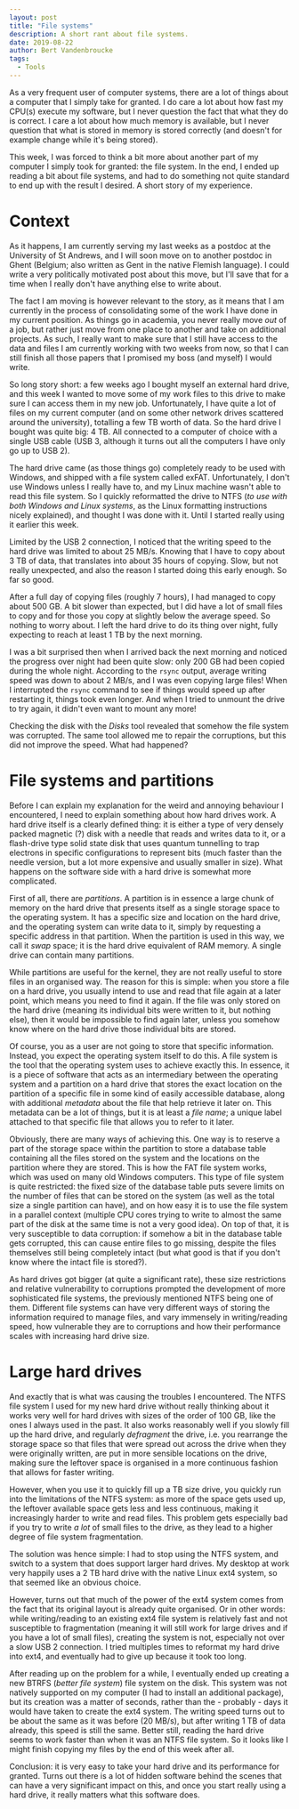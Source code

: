```yaml
---
layout: post
title: "File systems"
description: A short rant about file systems.
date: 2019-08-22
author: Bert Vandenbroucke
tags: 
  - Tools
---
```


As a very frequent user of computer systems, there are a lot of things 
about a computer that I simply take for granted. I do care a lot about 
how fast my CPU(s) execute my software, but I never question the fact 
that what they do is correct. I care a lot about how much memory is 
available, but I never question that what is stored in memory is stored 
correctly (and doesn't for example change while it's being stored).

This week, I was forced to think a bit more about another part of my 
computer I simply took for granted: the file system. In the end, I ended 
up reading a bit about file systems, and had to do something not quite 
standard to end up with the result I desired. A short story of my 
experience.

# Context

As it happens, I am currently serving my last weeks as a postdoc at the 
University of St Andrews, and I will soon move on to another postdoc in 
Ghent (Belgium; also written as Gent in the native Flemish language). I 
could write a very politically motivated post about this move, but I'll 
save that for a time when I really don't have anything else to write 
about.

The fact I am moving is however relevant to the story, as it means that 
I am currently in the process of consolidating some of the work I have 
done in my current position. As things go in academia, you never really 
move *out* of a job, but rather just move from one place to another and 
take on additional projects. As such, I really want to make sure that I 
still have access to the data and files I am currently working with two 
weeks from now, so that I can still finish all those papers that I 
promised my boss (and myself) I would write.

So long story short: a few weeks ago I bought myself an external hard 
drive, and this week I wanted to move some of my work files to this 
drive to make sure I can access them in my new job. Unfortunately, I 
have quite a lot of files on my current computer (and on some other 
network drives scattered around the university), totalling a few TB 
worth of data. So the hard drive I bought was quite big: 4 TB. All 
connected to a computer of choice with a single USB cable (USB 3, 
although it turns out all the computers I have only go up to USB 2).

The hard drive came (as those things go) completely ready to be used 
with Windows, and shipped with a file system called exFAT. Unfortunately, 
I don't use Windows unless I really have to, and my Linux machine wasn't 
able to read this file system. So I quickly reformatted the drive to 
NTFS (*to use with both Windows and Linux systems*, as the Linux 
formatting instructions nicely explained), and thought I was done with 
it. Until I started really using it earlier this week.

Limited by the USB 2 connection, I noticed that the writing speed to the 
hard drive was limited to about 25 MB/s. Knowing that I have to copy 
about 3 TB of data, that translates into about 35 hours of copying. 
Slow, but not really unexpected, and also the reason I started doing 
this early enough. So far so good.

After a full day of copying files (roughly 7 hours), I had managed to 
copy about 500 GB. A bit slower than expected, but I did have a lot of 
small files to copy and for those you copy at slightly below the average 
speed. So nothing to worry about. I left the hard drive to do its thing 
over night, fully expecting to reach at least 1 TB by the next morning.

I was a bit surprised then when I arrived back the next morning and 
noticed the progress over night had been quite slow: only 200 GB had 
been copied during the whole night. According to the `rsync` output, 
average writing speed was down to about 2 MB/s, and I was even copying 
large files! When I interrupted the `rsync` command to see if things 
would speed up after restarting it, things took even longer. And when I 
tried to unmount the drive to try again, it didn't even want to mount 
any more!

Checking the disk with the *Disks* tool revealed that somehow the 
file system was corrupted. The same tool allowed me to repair the 
corruptions, but this did not improve the speed. What had happened?

# File systems and partitions

Before I can explain my explanation for the weird and annoying behaviour 
I encountered, I need to explain something about how hard drives work. A 
hard drive itself is a clearly defined thing: it is either a type of 
very densely packed magnetic (?) disk with a needle that reads and 
writes data to it, or a flash-drive type solid state disk that uses 
quantum tunnelling to trap electrons in specific configurations to 
represent bits (much faster than the needle version, but a lot more 
expensive and usually smaller in size). What happens on the software 
side with a hard drive is somewhat more complicated.

First of all, there are *partitions*. A partition is in essence a large 
chunk of memory on the hard drive that presents itself as a single 
storage space to the operating system. It has a specific size and 
location on the hard drive, and the operating system can write data to 
it, simply by requesting a specific address in that partition. When the 
partition is used in this way, we call it *swap* space; it is the hard 
drive equivalent of RAM memory. A single drive can contain many 
partitions.

While partitions are useful for the kernel, they are not really useful 
to store files in an organised way. The reason for this is simple: when 
you store a file on a hard drive, you usually intend to use and read that 
file again at a later point, which means you need to find it again. If 
the file was only stored on the hard drive (meaning its individual bits 
were written to it, but nothing else), then it would be impossible to 
find again later, unless you somehow know where on the hard drive those 
individual bits are stored.

Of course, you as a user are not going to store that specific 
information. Instead, you expect the operating system itself to do this. 
A file system is the tool that the operating system uses to achieve 
exactly this. In essence, it is a piece of software that acts as an 
intermediary between the operating system and a partition on a hard 
drive that stores the exact location on the partition of a specific file 
in some kind of easily accessible database, along with additional 
*metadata* about the file that help retrieve it later on. This metadata 
can be a lot of things, but it is at least a *file name*; a unique label 
attached to that specific file that allows you to refer to it later.

Obviously, there are many ways of achieving this. One way is to reserve 
a part of the storage space within the partition to store a database 
table containing all the files stored on the system and the locations on 
the partition where they are stored. This is how the FAT file system 
works, which was used on many old Windows computers. This type of 
file system is quite restricted: the fixed size of the database table 
puts severe limits on the number of files that can be stored on the 
system (as well as the total size a single partition can have), and on 
how easy it is to use the file system in a parallel context (multiple CPU 
cores trying to write to almost the same part of the disk at the same 
time is not a very good idea). On top of that, it is very susceptible to 
data corruption: if somehow a bit in the database table gets corrupted, 
this can cause entire files to go missing, despite the files themselves 
still being completely intact (but what good is that if you don't know 
where the intact file is stored?).

As hard drives got bigger (at quite a significant rate), these size 
restrictions and relative vulnerability to corruptions prompted the 
development of more sophisticated file systems, the previously mentioned 
NTFS being one of them. Different file systems can have very different 
ways of storing the information required to manage files, and vary 
immensely in writing/reading speed, how vulnerable they are to 
corruptions and how their performance scales with increasing hard drive 
size.

# Large hard drives

And exactly that is what was causing the troubles I encountered. The 
NTFS file system I used for my new hard drive without really thinking 
about it works very well for hard drives with sizes of the order of 100 
GB, like the ones I always used in the past. It also works reasonably 
well if you slowly fill up the hard drive, and regularly *defragment* 
the drive, i.e. you rearrange the storage space so that files that were 
spread out across the drive when they were originally written, are put 
in more sensible locations on the drive, making sure the leftover space 
is organised in a more continuous fashion that allows for faster 
writing.

However, when you use it to quickly fill up a TB size drive, you quickly 
run into the limitations of the NTFS system: as more of the space gets 
used up, the leftover available space gets less and less continuous, 
making it increasingly harder to write and read files. This problem gets 
especially bad if you try to write *a lot* of small files to the drive, 
as they lead to a higher degree of file system fragmentation.

The solution was hence simple: I had to stop using the NTFS system, and 
switch to a system that does support larger hard drives. My desktop at 
work very happily uses a 2 TB hard drive with the native Linux ext4 
system, so that seemed like an obvious choice.

However, turns out that much of the power of the ext4 system comes from 
the fact that its original layout is already quite organised. Or in 
other words: while writing/reading to an existing ext4 file system is 
relatively fast and not susceptible to fragmentation (meaning it will 
still work for large drives and if you have a lot of small files), 
creating the system is not, especially not over a slow USB 2 connection. 
I tried multiples times to reformat my hard drive into ext4, and 
eventually had to give up because it took too long.

After reading up on the problem for a while, I eventually ended up 
creating a new BTRFS (*better file system*) file system on the disk. This 
system was not natively supported on my computer (I had to install an 
additional package), but its creation was a matter of seconds, rather 
than the - probably - days it would have taken to create the ext4 
system. The writing speed turns out to be about the same as it was 
before (20 MB/s), but after writing 1 TB of data already, this speed is 
still the same. Better still, reading the hard drive seems to work 
faster than when it was an NTFS file system. So it looks like I might 
finish copying my files by the end of this week after all.

Conclusion: it is very easy to take your hard drive and its performance 
for granted. Turns out there is a lot of hidden software behind the 
scenes that can have a very significant impact on this, and once you 
start really using a hard drive, it really matters what this software 
does.
